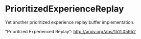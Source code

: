 # PrioritizedExperienceReplay
Yet another prioritized experience replay buffer implementation.

"Prioritized Experienced Replay": http://arxiv.org/abs/1511.05952
